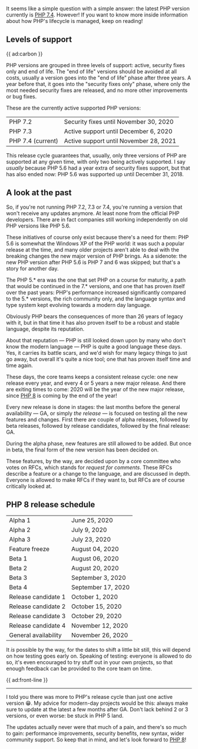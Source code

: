 It seems like a simple question with a simple answer: the latest PHP version currently is [PHP 7.4](/blog/new-in-php-74). However! If you want to know more inside information about how PHP's lifecycle is managed, keep on reading!

## Levels of support

{{ ad:carbon }}

PHP versions are grouped in three levels of support: active, security fixes only and end of life. The "end of life" versions should be avoided at all costs, usually a version goes into the "end of life" phase after three years. A year before that, it goes into the "security fixes only" phase, where only the most needed security fixes are released, and no more other improvements or bug fixes.

These are the currently active supported PHP versions:

<table>
<tr>
    <td>PHP 7.2</td>
    <td>Security fixes until November 30, 2020</td>
</tr>
<tr>
    <td>PHP 7.3</td>
    <td>Active support until December 6, 2020</td>
</tr>
<tr>
    <td>PHP 7.4 (current)</td>
    <td>Active support until November 28, 2021</td>
</tr>
</table>

This release cycle guarantees that, usually, only three versions of PHP are supported at any given time, with only two being actively supported.
I say _usually_ because PHP 5.6 had a year extra of security fixes support, but that has also ended now: PHP 5.6 was supported up until December 31, 2018.

## A look at the past

So, if you're not running PHP 7.2, 7.3 or 7.4, you're running a version that won't receive any updates anymore. At least none from the official PHP developers. There are in fact companies still working independently on old PHP versions like PHP 5.6. 

These initiatives of course only exist because there's a need for them: PHP 5.6 is somewhat the Windows XP of the PHP world: it was such a popular release at the time, and many older projects aren't able to deal with the breaking changes the new major version of PHP brings. As a sidenote: the new PHP version after PHP 5.6 is PHP 7 and 6 was skipped; but that's a story for another day. 

The PHP 5.* era was the one that set PHP on a course for maturity, a path that would be continued in the 7.* versions, and one that has proven itself over the past years: PHP's performance increased significantly compared to the 5.* versions, the rich community only, and the language syntax and type system kept evolving towards a modern day language.

Obviously PHP bears the consequences of more than 26 years of legacy with it, but in that time it has also proven itself to be a robust and stable language, despite its reputation.

About that reputation — PHP is still looked down upon by many who don't know the modern language — PHP is quite a good language these days. Yes, it carries its battle scars, and we'd wish for many legacy things to just go away, but overall it's quite a nice tool; one that has proven itself time and time again.

These days, the core teams keeps a consistent release cycle: one new release every year, and every 4 or 5 years a new major release. And there are exiting times to come: 2020 will be the year of the new major release, since [PHP 8](/blog/new-in-php-8) is coming by the end of the year!

Every new release is done in stages: the last months before the general availability — GA, or simply _the release_ — is focused on testing all the new features and changes. First there are couple of alpha releases, followed by beta releases, followed by release candidates, followed by the final release: GA.

During the alpha phase, new features are still allowed to be added. But once in beta, the final form of the new version has been decided on. 

These features, by the way, are decided upon by a core committee who votes on RFCs, which stands for _request for comments_. These RFCs describe a feature or a change to the language, and are discussed in depth. Everyone is allowed to make RFCs if they want to, but RFCs are of course critically looked at.

## PHP 8 release schedule

<table>
<tr>
    <td>Alpha 1</td>
    <td>June 25, 2020</td>
</tr>
<tr>
    <td>Alpha 2</td>
    <td>July 9, 2020</td>
</tr>
<tr>
    <td>Alpha 3</td>
    <td>July 23, 2020</td>
</tr>
<tr>
    <td>Feature freeze</td>
    <td>August 04, 2020</td>
</tr>
<tr>
    <td>Beta 1</td>
    <td>August 06, 2020</td>
</tr>
<tr>
    <td>Beta 2</td>
    <td>August 20, 2020</td>
</tr>
<tr>
    <td>Beta 3</td>
    <td>September 3, 2020</td>
</tr>
<tr>
    <td>Beta 4</td>
    <td>September 17, 2020</td>
</tr>
<tr>
    <td>Release candidate 1</td>
    <td>October 1, 2020</td>
</tr>
<tr>
    <td>Release candidate 2</td>
    <td>October 15, 2020</td>
</tr>
<tr>
    <td>Release candidate 3</td>
    <td>October 29, 2020</td>
</tr>
<tr>
    <td>Release candidate 4</td>
    <td>November 12, 2020</td>
</tr>
<tr>
    <td>General availability</td>
    <td>November 26, 2020</td>
</tr>
</table>

It _is_ possible by the way, for the dates to shift a little bit still, this will depend on how testing goes early on. Speaking of testing: everyone is allowed to do so, it's even encouraged to try stuff out in your own projects, so that enough feedback can be provided to the core team on time.

{{ ad:front-line }}

---

I told you there was more to PHP's release cycle than just one active version 😁. My advice for modern-day projects would be this: always make sure to update at the latest a few months after GA. Don't lack behind 2 or 3 versions, or even worse: be stuck in PHP 5 land. 

The updates actually never were that much of a pain, and there's so much to gain: performance improvements, security benefits, new syntax, wider community support. So keep that in mind, and let's look forward to [PHP 8](/blog/new-in-php-8)!
